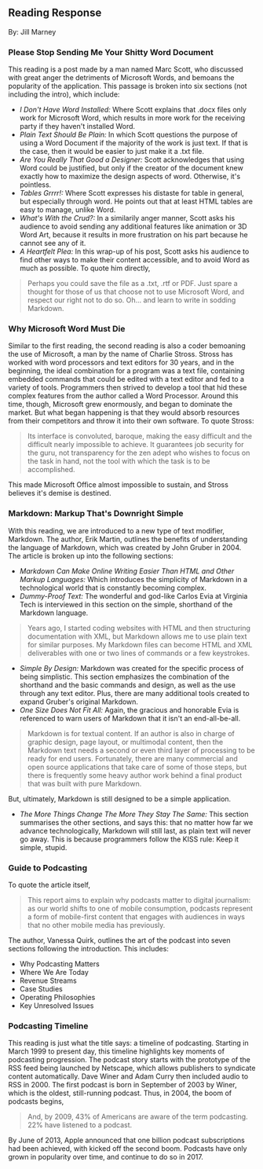 ## Reading Response
By: Jill Marney
### Please Stop Sending Me Your Shitty Word Document
This reading is a post made by a man named Marc Scott, who discussed with great anger the detriments of Microsoft Words, and bemoans the popularity of the application. This passage is broken into six sections (not including the intro), which include:
* *I Don't Have Word Installed:* Where Scott explains that .docx files only work for Microsoft Word, which results in more work for the receiving party if they haven't installed Word.
* *Plain Text Should Be Plain:* In which Scott questions the purpose of using a Word Document if the majority of the work is just text. If that is the case, then it would be easier to just make it a .txt file. 
* *Are You Really That Good a Designer:* Scott acknowledges that using Word could be justified, but only if the creator of the document knew exactly how to maximize the design aspects of word. Otherwise, it's pointless.
* *Tables Grrrr!:* Where Scott expresses his distaste for table in general, but especially through word. He points out that at least HTML tables are easy to manage, unlike Word.
* *What's With the Crud?:* In a similarily anger manner, Scott asks his audience to avoid sending any additional features like animation or 3D Word Art, because it results in more frustration on his part because he cannot see any of it. 
* *A Heartfelt Plea:* In this wrap-up of his post, Scott asks his audience to find other ways to make their content accessible, and to avoid Word as much as possible. To quote him directly,
>Perhaps you could save the file as a .txt, .rtf or PDF. Just spare a thought for those of us that choose not to use Microsoft Word, and respect our right not to do so.
Oh... and learn to write in sodding Markdown.

### Why Microsoft Word Must Die
Similar to the first reading, the second reading is also a coder bemoaning the use of Microsoft, a man by the name of Charlie Stross. Stross has worked with word processors and text editors for 30 years, and in the beginning, the ideal combination for a program was a text file, containing embedded commands that could be edited with a text editor and fed to a variety of tools. Programmers then strived to develop a tool that hid these complex features from the author called a Word Processor. Around this time, though, Microsoft grew enormously, and began to dominate the market. But what began happening is that they would absorb resources from their competitors and throw it into their own software. To quote Stross:
>Its interface is convoluted, baroque, making the easy difficult and the difficult nearly impossible to achieve. It guarantees job security for the guru, not transparency for the zen adept who wishes to focus on the task in hand, not the tool with which the task is to be accomplished.

This made Microsoft Office almost impossible to sustain, and Stross believes it's demise is destined.  
### Markdown: Markup That's Downright Simple
With this reading, we are introduced to a new type of text modifier, Markdown. The author, Erik Martin, outlines the benefits of understanding the language of Markdown, which was created by John Gruber in 2004. The article is broken up into the following sections:
* *Markdown Can Make Online Writing Easier Than HTML and Other Markup Languages:* Which introduces the simplicity of Markdown in a technological world that is constantly becoming complex. 
* *Dummy-Proof Text:* The wonderful and god-like Carlos Evia at Virginia Tech is interviewed in this section on the simple, shorthand of the Markdown language.
>Years ago, I started coding websites with HTML and then structuring documentation with XML, but Markdown allows me to use plain text for similar purposes. My Markdown files can become HTML and XML deliverables with one or two lines of commands or a few keystrokes.

* *Simple By Design:* Markdown was created for the specific process of being simplistic. This section emphasizes the combination of the shorthand and the basic commands and design, as well as the use through any text editor. Plus, there are many additional tools created to expand Gruber's original Markdown. 
* *One Size Does Not Fit All:* Again, the gracious and honorable Evia is referenced to warn users of Markdown that it isn't an end-all-be-all. 
>Markdown is for textual content. If an author is also in charge of graphic design, page layout, or multimodal content, then the Markdown text needs a second or even third layer of processing to be ready for end users. Fortunately, there are many commercial and open source applications that take care of some of those steps, but there is frequently some heavy author work behind a final product that was built with pure Markdown.

But, ultimately, Markdown is still designed to be a simple application.
* *The More Things Change The More They Stay The Same:* This section summarises the other sections, and says this: that no matter how far we advance technologically, Markdown will still last, as plain text will never go away. This is because programmers follow the KISS rule: Keep it simple, stupid.


### Guide to Podcasting
To quote the article itself, 
> This report aims to explain why podcasts matter to digital journalism: as our world shifts to one of mobile consumption, podcasts represent a form of mobile-first content that engages with audiences in ways that no other mobile media has previously.

The author, Vanessa Quirk, outlines the art of the podcast into seven sections following the introduction. This includes:
* Why Podcasting Matters
* Where We Are Today
* Revenue Streams
* Case Studies
* Operating Philosophies
* Key Unresolved Issues

### Podcasting Timeline
This reading is just what the title says: a timeline of podcasting. Starting in March 1999 to present day, this timeline highlights key moments of podcasting progression. The podcast story starts with the prototype of the RSS feed being launched by Netscape, which allows publishers to syndicate content automatically. Dave Winer and Adam Curry then included audio to RSS in 2000. The first podcast is born in September of 2003 by Winer, which is the oldest, still-running podcast. Thus, in 2004, the boom of podcasts begins,
>And, by 2009, 43% of Americans are aware of the term podcasting. 22% have listened to a podcast.

By June of 2013, Apple announced that one billion podcast subscriptions had been achieved, with kicked off the second boom. Podcasts have only grown in popularity over time, and continue to do so in 2017.